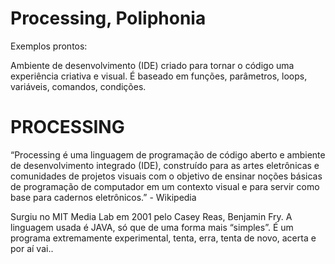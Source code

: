 # Processing, Poliphonia
Exemplos prontos:

Ambiente de desenvolvimento (IDE) criado para tornar o código uma experiência criativa e visual.
É baseado em funções, parâmetros, loops, variáveis, comandos, condições.

# PROCESSING

“Processing é uma linguagem de programação de código aberto e ambiente de desenvolvimento integrado (IDE), construído para as artes eletrônicas e comunidades de projetos visuais com o objetivo de ensinar noções básicas de programação de computador em um contexto visual e para servir como base para cadernos eletrônicos.” - Wikipedia

Surgiu no MIT Media Lab em 2001 pelo Casey Reas, Benjamin Fry. A linguagem usada é JAVA, só que de uma forma mais “simples”. É um programa extremamente experimental, tenta, erra, tenta de novo, acerta e por aí vai..
